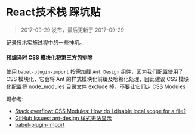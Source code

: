 React技术栈 踩坑贴
===

> 2017-09-29 发布，最后更新于 2017-09-29

记录技术实施过程中的一些神坑。

#### 预编译时 CSS 模块化将第三方包排除

使用 `babel-plugin-import` 按需加载 `Ant Design` 组件，因为我们配置使用了 CSS 模块化，它会将 Ant 的样式模块化前缀及哈希化处理，因此建议 CSS 模块化配置将 node_modules 目录文件 exclude 掉，不要让它们走 CSS Modules

可参考:

* [Stack overflow: CSS Modules: How do I disable local scope for a file?](https://stackoverflow.com/questions/35398733/css-modules-how-do-i-disable-local-scope-for-a-file)
* [GitHub Issues: ant-design 样式无法显示](https://github.com/ant-design/ant-design/issues/3442)
* [babel-plugin-import](https://github.com/ant-design/babel-plugin-import)
